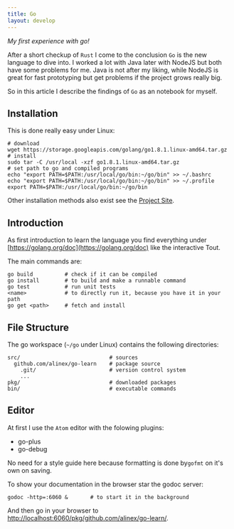 ```yaml
---
title: Go
layout: develop
---
```


_My first experience with go!_

After a short checkup of `Rust` I come to the conclusion `Go` is the new language
to dive into. I worked a lot with Java later with NodeJS but both have some problems
for me. Java is not after my liking, while NodeJS is great for fast prototyping but
get problems if the project grows really big.

So in this article I describe the findings of `Go` as an notebook for myself.


Installation
--------------------------------------------
This is done really easy under Linux:

``` shell
# download
wget https://storage.googleapis.com/golang/go1.8.1.linux-amd64.tar.gz
# install
sudo tar -C /usr/local -xzf go1.8.1.linux-amd64.tar.gz
# set path to go and compiled programs
echo "export PATH=$PATH:/usr/local/go/bin:~/go/bin" >> ~/.bashrc
echo "export PATH=$PATH:/usr/local/go/bin:~/go/bin" >> ~/.profile
export PATH=$PATH:/usr/local/go/bin:~/go/bin
```

Other installation methods also exist see the [Project Site](https://golang.org/doc/install).


Introduction
----------------------------------------------
As first introduction to learn the language you find everything under
[https://golang.org/doc](https://golang.org/doc) like the interactive Tout.

The main commands are:

    go build          # check if it can be compiled
    go install        # to build and make a runnable command
    go test           # run unit tests
    <name>            # to directly run it, because you have it in your path
    go get <path>     # fetch and install


File Structure
-----------------------------------------------
The go workspace (`~/go` under Linux) contains the following directories:

    src/                            # sources
      github.com/alinex/go-learn    # package source
        .git/                       # version control system
        ...
    pkg/                            # downloaded packages
    bin/                            # executable commands


Editor
----------------------------------------------------
At first I use the `Atom` editor with the folowing plugins:
- go-plus
- go-debug

No need for a style guide here because formatting is done by`gofmt`
on it's own on saving.

To show your documentation in the browser star the godoc server:

    godoc -http=:6060 &       # to start it in the background

And then go in your browser to
[http://localhost:6060/pkg/github.com/alinex/go-learn/](http://localhost:6060/pkg/github.com/alinex/go-learn/).
